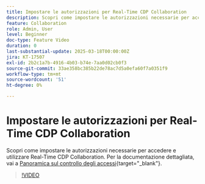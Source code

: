 ```yaml
---
title: Impostare le autorizzazioni per Real-Time CDP Collaboration
description: Scopri come impostare le autorizzazioni necessarie per accedere e utilizzare Real-Time CDP Collaboration
feature: Collaboration
role: Admin, User
level: Beginner
doc-type: Feature Video
duration: 0
last-substantial-update: 2025-03-18T00:00:00Z
jira: KT-17507
exl-id: 2b2c1a7b-4916-4b03-b74e-7aa0d02cb0f3
source-git-commit: 33ae358bc385b22de78ac7d5a0efa60f7a0351f9
workflow-type: tm+mt
source-wordcount: '51'
ht-degree: 0%

---
```


# Impostare le autorizzazioni per Real-Time CDP Collaboration

Scopri come impostare le autorizzazioni necessarie per accedere e utilizzare Real-Time CDP Collaboration. Per la documentazione dettagliata, vai a [Panoramica sul controllo degli accessi](https://experienceleague.adobe.com/en/docs/real-time-cdp-collaboration/using/permissions/overview){target="_blank"}.

>[!VIDEO](https://video.tv.adobe.com/v/3452216/?learn=on&enablevpops)
